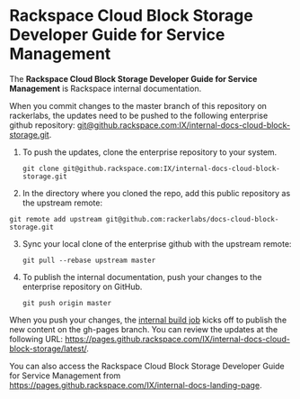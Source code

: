 # Rackspace Cloud Block Storage Developer Guide for Service Management


The **Rackspace Cloud Block Storage Developer Guide for Service Management** is Rackspace internal documentation.
 
When you commit changes to the master branch of this repository on rackerlabs, the updates need to be pushed to the following 
enterprise github repository:  [git@github.rackspace.com:IX/internal-docs-cloud-block-storage.git](https://github.rackspace.com/IX/internal-docs-cloud-block-storage/).
 

1. To push the updates, clone the enterprise repository to your system. 

   ```git clone git@github.rackspace.com:IX/internal-docs-cloud-block-storage.git```

2. In the directory where you cloned the repo, add this public repository as the upstream remote:

  ```git remote add upstream git@github.com:rackerlabs/docs-cloud-block-storage.git```

3. Sync your local clone of the enterprise github with the upstream remote:

   ```git pull --rebase upstream master```
   
4. To publish the internal documentation, push your changes to the enterprise repository on GitHub.

   ```git push origin master```
   
When you push your changes, the [internal build job](https://docs-staging.rackspace.com/jenkins/job/internal-doc-cloud-block-storage/) kicks off to publish the new content on the gh-pages branch. 
You can review the updates at the following URL: https://pages.github.rackspace.com/IX/internal-docs-cloud-block-storage/latest/.

You can also access the Rackspace Cloud Block Storage Developer Guide for Service Management from https://pages.github.rackspace.com/IX/internal-docs-landing-page. 



